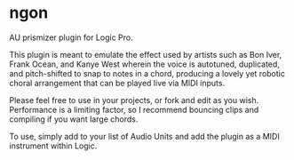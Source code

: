 # ngon
AU prismizer plugin for Logic Pro.

This plugin is meant to emulate the effect used by artists such as Bon Iver, Frank Ocean, and Kanye West wherein the voice is autotuned, duplicated, and pitch-shifted to snap to notes in a chord, producing a lovely yet robotic choral arrangement that can be played live via MIDI inputs.

Please feel free to use in your projects, or fork and edit as you wish. Performance is a limiting factor, so I recommend bouncing clips and compiling if you want large chords.

To use, simply add to your list of Audio Units and add the plugin as a MIDI instrument within Logic.
